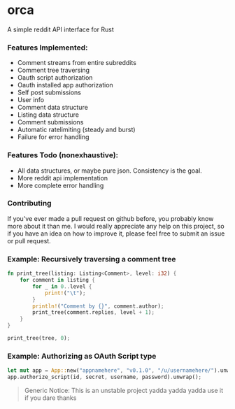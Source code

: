 # orca
A simple reddit API interface for Rust

### Features Implemented:
- Comment streams from entire subreddits
- Comment tree traversing
- Oauth script authorization
- Oauth installed app authorization
- Self post submissions
- User info
- Comment data structure
- Listing data structure
- Comment submissions
- Automatic ratelimiting (steady and burst)
- Failure for error handling

### Features Todo (nonexhaustive):
- All data structures, or maybe pure json. Consistency is the goal.
- More reddit api implementation
- More complete error handling


### Contributing
If you've ever made a pull request on github before, you probably know more about it than me. I would really appreciate any help on this project, so if you have an idea on how to improve it, please feel free to submit an issue or pull request.

### Example: Recursively traversing a comment tree
```rust
fn print_tree(listing: Listing<Comment>, level: i32) {
	for comment in listing {
	    for _ in 0..level {
		    print!("\t");
		}
		println!("Comment by {}", comment.author);
		print_tree(comment.replies, level + 1);
	}
}

print_tree(tree, 0);
```

### Example: Authorizing as OAuth Script type
```rust
let mut app = App::new("appnamehere", "v0.1.0", "/u/usernamehere/").unwrap();
app.authorize_script(id, secret, username, password).unwrap();
```

> Generic Notice: This is an unstable project yadda yadda yadda use it if you dare thanks
